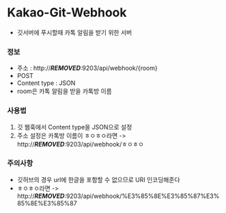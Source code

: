 # Kakao-Git-Webhook

*  깃서버에 푸시할때 카톡 알림을 받기 위한 서버

### 정보
- 주소 : http://***REMOVED***:9203/api/webhook/{room}
- POST
- Content type : JSON
- room은 카톡 알림을 받을 카톡방 이름

### 사용법
1. 깃 웹훅에서 Content type을 JSON으로 설정
2. 주소 설정은 카톡방 이름이 ㅎㅇㅎㅇ라면 -> http://***REMOVED***:9203/api/webhook/ㅎㅇㅎㅇ

### 주의사항
- 깃허브의 경우 url에 한글을 포함할 수 없으므로 URI 인코딩해준다
- ㅎㅇㅎㅇ라면 -> http://***REMOVED***:9203/api/webhook/%E3%85%8E%E3%85%87%E3%85%8E%E3%85%87

